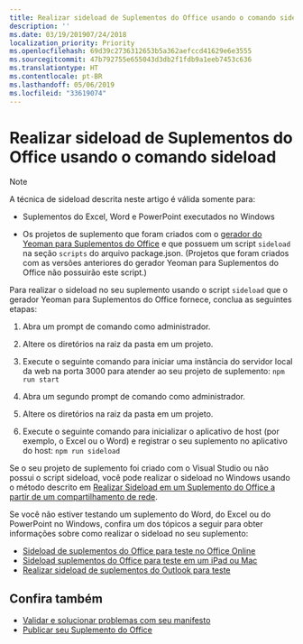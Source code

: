 ```yaml
---
title: Realizar sideload de Suplementos do Office usando o comando sideload
description: ''
ms.date: 03/19/201907/24/2018
localization_priority: Priority
ms.openlocfilehash: 69d39c2736312653b5a362aefccd41629e6e3555
ms.sourcegitcommit: 47b792755e655043d3db2f1fdb9a1eeb7453c636
ms.translationtype: HT
ms.contentlocale: pt-BR
ms.lasthandoff: 05/06/2019
ms.locfileid: "33619074"
---
```

# <a name="sideload-office-add-ins-for-testing-using-the-sideload-command"></a>Realizar sideload de Suplementos do Office usando o comando sideload
 
> [!NOTE]
> A técnica de sideload descrita neste artigo é válida somente para:
> 
> - Suplementos do Excel, Word e PowerPoint executados no Windows
> 
> - Os projetos de suplemento que foram criados com o [gerador do Yeoman para Suplementos do Office](https://github.com/OfficeDev/generator-office) e que possuem um script `sideload` na seção `scripts` do arquivo package.json. (Projetos que foram criados com as versões anteriores do gerador Yeoman para Suplementos do Office não possuirão este script.)
 
Para realizar o sideload no seu suplemento usando o script `sideload` que o gerador Yeoman para Suplementos do Office fornece, conclua as seguintes etapas:

1. Abra um prompt de comando como administrador.

2. Altere os diretórios na raiz da pasta em um projeto.

3. Execute o seguinte comando para iniciar uma instância do servidor local da web na porta 3000 para atender ao seu projeto de suplemento: `npm run start`

4. Abra um segundo prompt de comando como administrador.

5. Altere os diretórios na raiz da pasta em um projeto.

6. Execute o seguinte comando para inicializar o aplicativo de host (por exemplo, o Excel ou o Word) e registrar o seu suplemento no aplicativo do host: `npm run sideload`

Se o seu projeto de suplemento foi criado com o Visual Studio ou não possui o script sideload, você pode realizar o sideload no Windows usando o método descrito em [Realizar Sideload em um Suplemento do Office a partir de um compartilhamento de rede](create-a-network-shared-folder-catalog-for-task-pane-and-content-add-ins.md).

Se você não estiver testando um suplemento do Word, do Excel ou do PowerPoint no Windows, confira um dos tópicos a seguir para obter informações sobre como realizar o sideload no seu suplemento:
 
- [Sideload de suplementos do Office para teste no Office Online](sideload-office-add-ins-for-testing.md)
- [Sideload suplementos do Office para teste em um iPad ou Mac](sideload-an-office-add-in-on-ipad-and-mac.md)
- [Realizar sideload de suplementos do Outlook para teste](/outlook/add-ins/sideload-outlook-add-ins-for-testing)

## <a name="see-also"></a>Confira também

- [Validar e solucionar problemas com seu manifesto](troubleshoot-manifest.md)
- [Publicar seu Suplemento do Office](../publish/publish.md)
